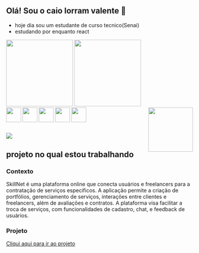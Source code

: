 ## Olá! Sou o caio lorram valente 👋

- hoje dia  sou um  estudante de curso tecnico(Senai)
- estudando por enquanto react
  
<div>
  <a>
    <img height="180em" src="https://github-readme-stats.vercel.app/api?username=caiolorramvalente&show_icons=true&theme=tokyonight">
    <img height="180em" src="https://github-readme-stats.vercel.app/api/top-langs/?username=caiolorramvalente&layout=compact&langs_count=16&theme=tokyonight">
  <div style="display: inline_block">
    <img align="center"  height="40px" width="40" src="https://cdn.jsdelivr.net/gh/devicons/devicon@latest/icons/javascript/javascript-original.svg" />
    <img align="center"  height="40px" width="40" src="https://cdn.jsdelivr.net/gh/devicons/devicon@latest/icons/react/react-original.svg" />
    <img align="center"  height="40px" width="40" src="https://cdn.jsdelivr.net/gh/devicons/devicon@latest/icons/html5/html5-original.svg" />
    <img align="center"  height="40px" width="40" src="https://cdn.jsdelivr.net/gh/devicons/devicon@latest/icons/css3/css3-original.svg" />
    <img align="center"  height="40px" width="40" src="https://cdn.jsdelivr.net/gh/devicons/devicon@latest/icons/postgresql/postgresql-original-wordmark.svg" />
    <img align="right" width="120px" src="https://miro.medium.com/v2/resize:fit:960/1*-tOldEbfjijxn9VqZeULqg.gif"/>
  </div>
</div>
    
##
 
 <div>
   <a href="https://www.linkedin.com/in/caio-lorram-valente-52523334b/">
     <img src="https://img.shields.io/badge/LinkedIn-0077B5?style=for-the-badge&logo=linkedin&logoColor=white">
   </a>
</div>

## projeto no qual estou trabalhando

### Contexto
SkillNet é uma plataforma online que conecta usuários e freelancers para a contratação de serviços específicos. A aplicação permite a criação de portfólios, gerenciamento de serviços, interações entre clientes e freelancers, além de avaliações e contratos. A plataforma visa facilitar a troca de serviços, com funcionalidades de cadastro, chat, e feedback de usuários.

 ### Projeto
 
<a href="https://github.com/deluxxe01/SkillNet">Cliqui aqui para ir ao projeto </a>
    
